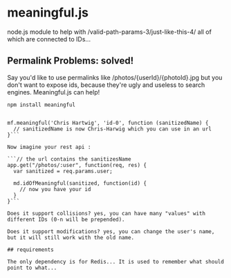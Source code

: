 meaningful.js
==========

node.js module to help with /valid-path-params-3/just-like-this-4/ all of which are connected to IDs...

## Permalink Problems: solved!

Say you'd like to use permalinks like /photos/{userId}/{photoId}.jpg but you don't want to expose ids, because they're 
ugly and useless to search engines. Meaningful.js can help!

```npm install meaningful```

```var mf = require("meaningful");

mf.meaningful('Chris Hartwig', 'id-0', function (sanitizedName) {
  // sanitizedName is now Chris-Harwig which you can use in an url
}```

Now imagine your rest api :

```// the url contains the sanitizesName
app.get("/photos/:user", function(req, res) {
  var sanitized = req.params.user;
  
  md.idOfMeaningful(sanitized, function(id) {
    // now you have your id
  }
}```

Does it support collisions? yes, you can have many "values" with different IDs (0-n will be prepended).

Does it support modifications? yes, you can change the user's name, but it will still work with the old name.

## requirements

The only dependency is for Redis... It is used to remember what should point to what...
